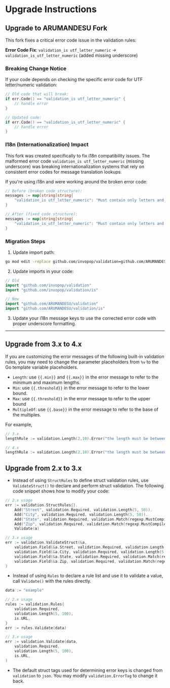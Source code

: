 # Upgrade Instructions

## Upgrade to ARUMANDESU Fork

This fork fixes a critical error code issue in the validation rules:

**Error Code Fix**: `validation_is utf_letter_numeric` → `validation_is_utf_letter_numeric` (added missing underscore)

### Breaking Change Notice

If your code depends on checking the specific error code for UTF letter/numeric validation:

```go
// Old code that will break:
if err.Code() == "validation_is utf_letter_numeric" {
    // handle error
}

// Updated code:
if err.Code() == "validation_is_utf_letter_numeric" {
    // handle error  
}
```

### I18n (Internationalization) Impact

This fork was created specifically to fix i18n compatibility issues. The malformed error code `validation_is utf_letter_numeric` (missing underscore) was breaking internationalization systems that rely on consistent error codes for message translation lookups.

If you're using i18n and were working around the broken error code:

```go
// Before (broken code structure):
messages := map[string]string{
    "validation_is utf_letter_numeric": "Must contain only letters and numbers", // Space instead of underscore
}

// After (fixed code structure):
messages := map[string]string{
    "validation_is_utf_letter_numeric": "Must contain only letters and numbers", // Proper underscore
}
```

### Migration Steps

1. Update import path:
```bash
go mod edit -replace github.com/invopop/validation=github.com/ARUMANDESU/validation@latest
```

2. Update imports in your code:
```go
// Old
import "github.com/invopop/validation"
import "github.com/invopop/validation/is"

// New  
import "github.com/ARUMANDESU/validation"
import "github.com/ARUMANDESU/validation/is"
```

3. Update your i18n message keys to use the corrected error code with proper underscore formatting.

---

## Upgrade from 3.x to 4.x

If you are customizing the error messages of the following built-in validation rules, you may need to 
change the parameter placeholders from `%v` to the Go template variable placeholders.
* `Length`: use `{{.min}}` and `{{.max}}` in the error message to refer to the minimum and maximum lengths.
* `Min`: use `{{.threshold}}` in the error message to refer to the lower bound.
* `Max`: use `{{.threshold}}` in the error message to refer to the upper bound
* `MultipleOf`: use `{{.base}}` in the error message to refer to the base of the multiples.

For example,
 ```go
// 3.x
lengthRule := validation.Length(2,10).Error("the length must be between %v and %v")

// 4.x
lengthRule := validation.Length(2,10).Error("the length must be between {{.min}} and {{.max}}")
```

## Upgrade from 2.x to 3.x

* Instead of using `StructRules` to define struct validation rules, use `ValidateStruct()` to declare and perform
  struct validation. The following code snippet shows how to modify your code:
```go
// 2.x usage
err := validation.StructRules{}.
	Add("Street", validation.Required, validation.Length(5, 50)).
	Add("City", validation.Required, validation.Length(5, 50)).
	Add("State", validation.Required, validation.Match(regexp.MustCompile("^[A-Z]{2}$"))).
	Add("Zip", validation.Required, validation.Match(regexp.MustCompile("^[0-9]{5}$"))).
	Validate(a)

// 3.x usage
err := validation.ValidateStruct(&a,
	validation.Field(&a.Street, validation.Required, validation.Length(5, 50)),
	validation.Field(&a.City, validation.Required, validation.Length(5, 50)),
	validation.Field(&a.State, validation.Required, validation.Match(regexp.MustCompile("^[A-Z]{2}$"))),
	validation.Field(&a.Zip, validation.Required, validation.Match(regexp.MustCompile("^[0-9]{5}$"))),
)
```

* Instead of using `Rules` to declare a rule list and use it to validate a value, call `Validate()` with the rules directly.
```go
data := "example"

// 2.x usage
rules := validation.Rules{
	validation.Required,      
	validation.Length(5, 100),
	is.URL,                   
}
err := rules.Validate(data)

// 3.x usage
err := validation.Validate(data,
	validation.Required,      
	validation.Length(5, 100),
	is.URL,                   
)
```

* The default struct tags used for determining error keys is changed from `validation` to `json`. You may modify
  `validation.ErrorTag` to change it back.